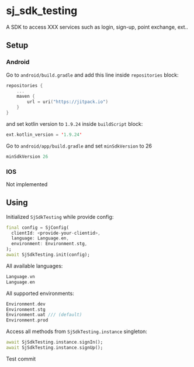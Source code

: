 # sj_sdk_testing

A SDK to access XXX services such as login, sign-up, point exchange, ext..

## Setup

### Android

Go to `android/build.gradle` and add this line inside `repositories` block:

```kotlin
repositories {
    ...
    maven {
        url = uri("https://jitpack.io")
    }
}
```

and set kotlin version to `1.9.24` inside `buildScript` block:

```kotlin
ext.kotlin_version = '1.9.24'
```

Go to `android/app/build.gradle` and set `minSdkVersion` to 26

```kotlin
minSdkVersion 26
```

### IOS

Not implemented

## Using

Initialized `SjSdkTesting` while provide config:

```dart
final config = SjConfig(
  clientId: <provide-your-clientid>,
  language: Language.en,
  environment: Environment.stg,
);
await SjSdkTesting.init(config);
```

All available languages:
```dart
Language.vn
Language.en
```

All supported environments:
```dart
Environment.dev
Environment.stg
Environment.uat /// (default)
Environment.prod
```

Access all methods from `SjSdkTesting.instance` singleton:

```dart
await SjSdkTesting.instance.signIn();
await SjSdkTesting.instance.signUp();
```

Test commit
